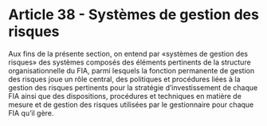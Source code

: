# Article 38 - Systèmes de gestion des risques


Aux fins de la présente section, on entend par «systèmes de gestion des risques» des systèmes composés des éléments pertinents de la structure organisationnelle du FIA, parmi lesquels la fonction permanente de gestion des risques joue un rôle central, des politiques et procédures liées à la gestion des risques pertinents pour la stratégie d’investissement de chaque FIA ainsi que des dispositions, procédures et techniques en matière de mesure et de gestion des risques utilisées par le gestionnaire pour chaque FIA qu’il gère.
